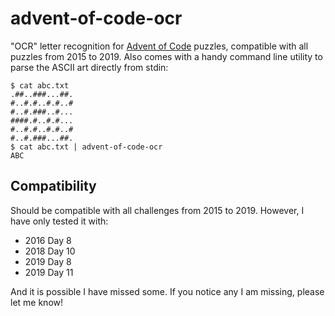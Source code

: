 # advent-of-code-ocr

"OCR" letter recognition for [Advent of Code][aoc] puzzles, compatible with all
puzzles from 2015 to 2019.  Also comes with a handy command line utility to
parse the ASCII art directly from stdin:

[aoc]: https://adventofcode.com

```
$ cat abc.txt
.##..###...##.
#..#.#..#.#..#
#..#.###..#...
####.#..#.#...
#..#.#..#.#..#
#..#.###...##.
$ cat abc.txt | advent-of-code-ocr
ABC
```

## Compatibility

Should be compatible with all challenges from 2015 to 2019.  However, I have
only tested it with:


*   2016 Day 8
*   2018 Day 10
*   2019 Day 8
*   2019 Day 11

And it is possible I have missed some.  If you notice any I am missing, please
let me know!
